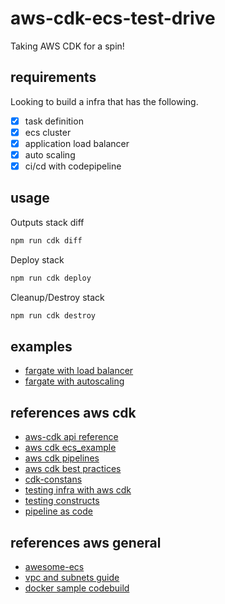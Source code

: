 # aws-cdk-ecs-test-drive

Taking AWS CDK for a spin!

## requirements

Looking to build a infra that has the following.

-   [x] task definition
-   [x] ecs cluster
-   [x] application load balancer
-   [x] auto scaling
-   [x] ci/cd with codepipeline

## usage

Outputs stack diff

```bash
npm run cdk diff
```

Deploy stack

```bash
npm run cdk deploy
```

Cleanup/Destroy stack

```bash
npm run cdk destroy
```

## examples

-   [fargate with load balancer](https://github.com/aws-samples/aws-cdk-examples/tree/master/typescript/ecs/fargate-application-load-balanced-service/)
-   [fargate with autoscaling](https://github.com/aws-samples/aws-cdk-examples/tree/master/typescript/ecs/fargate-service-with-auto-scaling/)

## references aws cdk

-   [aws-cdk api reference](https://docs.aws.amazon.com/cdk/api/latest/docs/aws-construct-library.html)
-   [aws cdk ecs_example](https://docs.aws.amazon.com/cdk/latest/guide/ecs_example.html)
-   [aws cdk pipelines](https://docs.aws.amazon.com/cdk/latest/guide/cdk_pipeline.html)
-   [aws cdk best practices](https://github.com/kevinslin/open-cdk)
-   [cdk-constans](https://github.com/kevinslin/cdk-constants)
-   [testing infra with aws cdk](https://aws.amazon.com/blogs/developer/testing-infrastructure-with-the-aws-cloud-development-kit-cdk/)
-   [testing constructs](https://cdkworkshop.com/20-typescript/70-advanced-topics/100-construct-testing.html)
-   [pipeline as code](https://cicd.serverlessworkshops.io/buildpipe/pipeascode.html)

## references aws general

-   [awesome-ecs](https://github.com/nathanpeck/awesome-ecs)
-   [vpc and subnets guide](https://docs.aws.amazon.com/vpc/latest/userguide/VPC_Subnets.html#vpc-subnet-basics)
-   [docker sample codebuild](https://docs.aws.amazon.com/codebuild/latest/userguide/sample-docker.html)
